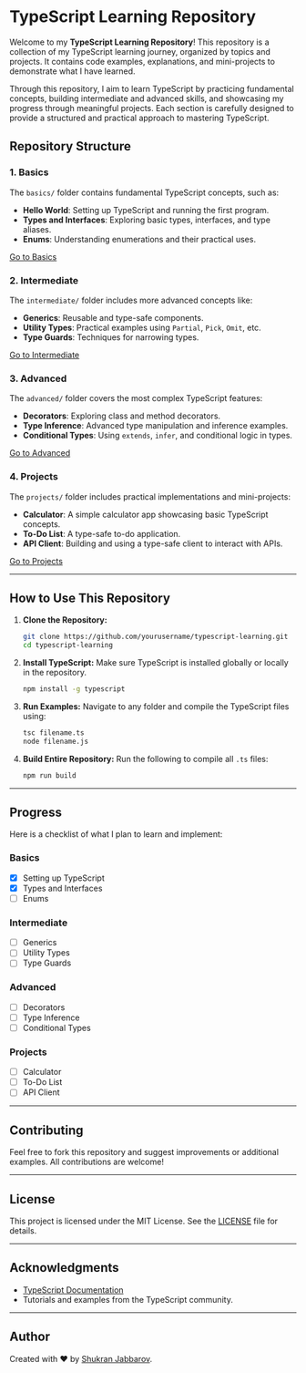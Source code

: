 # TypeScript Learning Repository

Welcome to my **TypeScript Learning Repository**! This repository is a collection of my TypeScript learning journey, organized by topics and projects. It contains code examples, explanations, and mini-projects to demonstrate what I have learned.

Through this repository, I aim to learn TypeScript by practicing fundamental concepts, building intermediate and advanced skills, and showcasing my progress through meaningful projects. Each section is carefully designed to provide a structured and practical approach to mastering TypeScript.

## Repository Structure

### 1. Basics
The `basics/` folder contains fundamental TypeScript concepts, such as:
- **Hello World**: Setting up TypeScript and running the first program.
- **Types and Interfaces**: Exploring basic types, interfaces, and type aliases.
- **Enums**: Understanding enumerations and their practical uses.

[Go to Basics](./basics/README.md)

### 2. Intermediate
The `intermediate/` folder includes more advanced concepts like:
- **Generics**: Reusable and type-safe components.
- **Utility Types**: Practical examples using `Partial`, `Pick`, `Omit`, etc.
- **Type Guards**: Techniques for narrowing types.

[Go to Intermediate](./intermediate/README.md)

### 3. Advanced
The `advanced/` folder covers the most complex TypeScript features:
- **Decorators**: Exploring class and method decorators.
- **Type Inference**: Advanced type manipulation and inference examples.
- **Conditional Types**: Using `extends`, `infer`, and conditional logic in types.

[Go to Advanced](./advanced/README.md)

### 4. Projects
The `projects/` folder includes practical implementations and mini-projects:
- **Calculator**: A simple calculator app showcasing basic TypeScript concepts.
- **To-Do List**: A type-safe to-do application.
- **API Client**: Building and using a type-safe client to interact with APIs.

[Go to Projects](./projects/README.md)

---

## How to Use This Repository

1. **Clone the Repository:**
   ```bash
   git clone https://github.com/yourusername/typescript-learning.git
   cd typescript-learning
   ```

2. **Install TypeScript:**
   Make sure TypeScript is installed globally or locally in the repository.
   ```bash
   npm install -g typescript
   ```

3. **Run Examples:**
   Navigate to any folder and compile the TypeScript files using:
   ```bash
   tsc filename.ts
   node filename.js
   ```

4. **Build Entire Repository:**
   Run the following to compile all `.ts` files:
   ```bash
   npm run build
   ```

---

## Progress
Here is a checklist of what I plan to learn and implement:

### Basics
- [x] Setting up TypeScript
- [x] Types and Interfaces
- [ ] Enums

### Intermediate
- [ ] Generics
- [ ] Utility Types
- [ ] Type Guards

### Advanced
- [ ] Decorators
- [ ] Type Inference
- [ ] Conditional Types

### Projects
- [ ] Calculator
- [ ] To-Do List
- [ ] API Client

---

## Contributing
Feel free to fork this repository and suggest improvements or additional examples. All contributions are welcome!

---

## License
This project is licensed under the MIT License. See the [LICENSE](./LICENSE) file for details.

---

## Acknowledgments
- [TypeScript Documentation](https://www.typescriptlang.org/docs/)
- Tutorials and examples from the TypeScript community.

---

## Author
Created with ❤️ by [Shukran Jabbarov](https://github.com/shukranjs).
